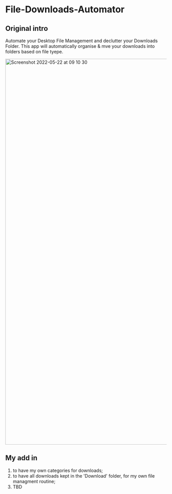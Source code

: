 # File-Downloads-Automator

## Original intro

Automate your Desktop File Management and declutter your Downloads Folder. This app will automatically organise & mve your downloads into folders based on file tyepe.

<img width="1202" alt="Screenshot 2022-05-22 at 09 10 30" src="https://user-images.githubusercontent.com/86713957/169681711-782028c7-7e6e-417f-950a-ab8a4777479b.png">

## My add in

1. to have my own categories for downloads;
2. to have all downloads kept in the 'Download' folder, for my own file managment routine;
3. TBD
